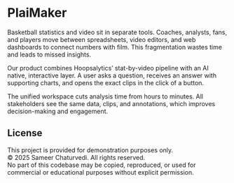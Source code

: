 # PlaiMaker

Basketball statistics and video sit in separate tools. Coaches, analysts, fans, and players move between spreadsheets, video editors, and web dashboards to connect numbers with film. This fragmentation wastes time and leads to missed insights.

Our product combines Hoopsalytics’ stat-by-video pipeline with an AI native, interactive layer. A user asks a question, receives an answer with supporting charts, and opens the exact clips in the click of a button.

The unified workspace cuts analysis time from hours to minutes. All stakeholders see the same data, clips, and annotations, which improves decision-making and engagement.

## License
This project is provided for demonstration purposes only.  
© 2025 Sameer Chaturvedi. All rights reserved.  
No part of this codebase may be copied, reproduced, or used for commercial or educational purposes without explicit permission.
